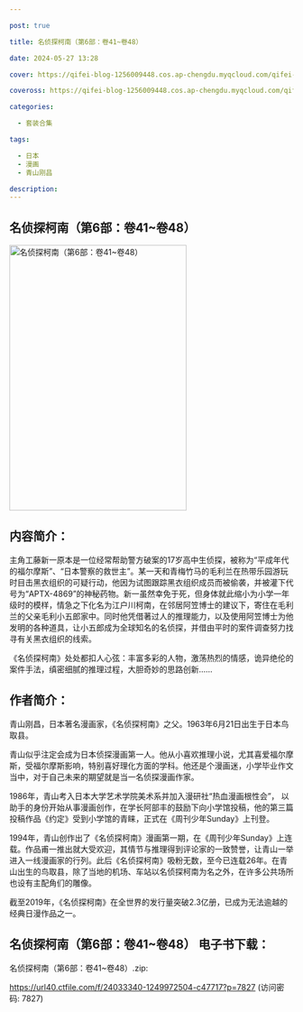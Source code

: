 ```yaml
---

post: true

title: 名侦探柯南（第6部：卷41~卷48）

date: 2024-05-27 13:28

cover: https://qifei-blog-1256009448.cos.ap-chengdu.myqcloud.com/qifei-blog/65ee6b0c9f345e8d03829bc3.jpg

coveross: https://qifei-blog-1256009448.cos.ap-chengdu.myqcloud.com/qifei-blog/65ee6b0c9f345e8d03829bc3.jpg

categories:

  - 套装合集

tags:

  - 日本
  - 漫画
  - 青山刚昌

description:
---
```


## 名侦探柯南（第6部：卷41~卷48）
<img alt="名侦探柯南（第6部：卷41~卷48） " class="aligncenter loading" data-was-processed="true" decoding="async" fetchpriority="high" height="471" src="https://qifei-blog-1256009448.cos.ap-chengdu.myqcloud.com/qifei-blog/65ee6b0c9f345e8d03829bc3.jpg " style="cursor: zoom-in;" width="314"/>

## 内容简介：

主角工藤新一原本是一位经常帮助警方破案的17岁高中生侦探，被称为“平成年代的福尔摩斯”、“日本警察的救世主”。某一天和青梅竹马的毛利兰在热带乐园游玩时目击黑衣组织的可疑行动，他因为试图跟踪黑衣组织成员而被偷袭，并被灌下代号为“APTX-4869”的神秘药物。新一虽然幸免于死，但身体就此缩小为小学一年级时的模样，情急之下化名为江户川柯南，在邻居阿笠博士的建议下，寄住在毛利兰的父亲毛利小五郎家中。同时他凭借著过人的推理能力，以及使用阿笠博士为他发明的各种道具，让小五郎成为全球知名的名侦探，并借由平时的案件调查努力找寻有关黑衣组织的线索。<br/>

《名侦探柯南》处处都扣人心弦：丰富多彩的人物，激荡热烈的情感，诡异绝伦的案件手法，缜密细腻的推理过程，大胆奇妙的思路创新……

## 作者简介：

青山刚昌，日本著名漫画家，《名侦探柯南》之父。1963年6月21日出生于日本鸟取县。<br/>

青山似乎注定会成为日本侦探漫画第一人。他从小喜欢推理小说，尤其喜爱福尔摩斯，受福尔摩斯影响，特别喜好理化方面的学科。他还是个漫画迷，小学毕业作文当中，对于自己未来的期望就是当一名侦探漫画作家。<br/>

1986年，青山考入日本大学艺术学院美术系并加入漫研社“热血漫画根性会”， 以助手的身份开始从事漫画创作，在学长阿部丰的鼓励下向小学馆投稿，他的第三篇投稿作品《约定》受到小学馆的青睐，正式在《周刊少年Sunday》上刊登。<br/>

1994年，青山创作出了《名侦探柯南》漫画第一期，在《周刊少年Sunday》上连载。作品甫一推出就大受欢迎，其情节与推理得到评论家的一致赞誉，让青山一举进入一线漫画家的行列。此后《名侦探柯南》吸粉无数，至今已连载26年。在青山出生的鸟取县，除了当地的机场、车站以名侦探柯南为名之外，在许多公共场所也设有主配角们的雕像。<br/>

截至2019年，《名侦探柯南》在全世界的发行量突破2.3亿册，已成为无法逾越的经典日漫作品之一。

## 名侦探柯南（第6部：卷41~卷48） 电子书下载：



名侦探柯南（第6部：卷41~卷48）.zip: 

https://url40.ctfile.com/f/24033340-1249972504-c47717?p=7827 (访问密码: 7827)
